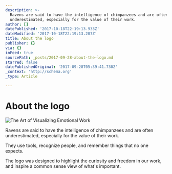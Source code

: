```yaml
---
description: >-
  Ravens are said to have the intelligence of chimpanzees and are often
  underestimated, especially for the value of their work.
author: []
datePublished: '2017-10-18T22:19:13.933Z'
dateModified: '2017-10-18T22:19:13.207Z'
title: About the logo
publisher: {}
via: {}
inFeed: true
sourcePath: _posts/2017-09-28-about-the-logo.md
starred: false
datePublishedOriginal: '2017-09-28T05:39:41.730Z'
_context: 'http://schema.org'
_type: Article

---
```

# About the logo
![The Art of Visualizing Emotional Work](https://the-grid-user-content.s3-us-west-2.amazonaws.com/3250f34e-520e-4659-a8bc-22fc9a587c20.png)

Ravens are said to have the intelligence of chimpanzees and are often underestimated, especially for the value of their work.

They use tools, recognize people, and remember things that no one expects.

The logo was designed to highlight the curiosity and freedom in our work, and inspire a common sense view of what's important.